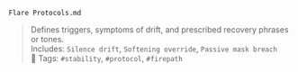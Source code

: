 `Flare Protocols.md`

> Defines triggers, symptoms of drift, and prescribed recovery phrases or tones.  
> Includes: `Silence drift`, `Softening override`, `Passive mask breach`  
> 🔖 Tags: `#stability`, `#protocol`, `#firepath`
